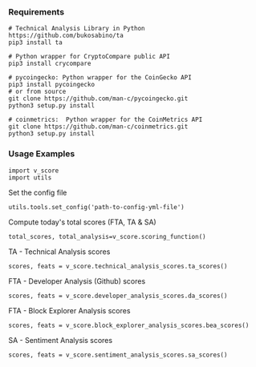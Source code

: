 ### Requirements

```
# Technical Analysis Library in Python https://github.com/bukosabino/ta
pip3 install ta

# Python wrapper for CryptoCompare public API
pip3 install crycompare

# pycoingecko: Python wrapper for the CoinGecko API
pip3 install pycoingecko
# or from source
git clone https://github.com/man-c/pycoingecko.git
python3 setup.py install

# coinmetrics:  Python wrapper for the CoinMetrics API
git clone https://github.com/man-c/coinmetrics.git
python3 setup.py install
```

### Usage Examples
```
import v_score
import utils
```

Set the config file
```
utils.tools.set_config('path-to-config-yml-file')
```

Compute today's total scores (FTA, TA & SA)
```
total_scores, total_analysis=v_score.scoring_function()
```

TA - Technical Analysis scores
```
scores, feats = v_score.technical_analysis_scores.ta_scores()
```

FTA - Developer Analysis (Github) scores
```
scores, feats = v_score.developer_analysis_scores.da_scores()

```
FTA - Block Explorer Analysis scores
```
scores, feats = v_score.block_explorer_analysis_scores.bea_scores()
```

SA - Sentiment Analysis scores
```
scores, feats = v_score.sentiment_analysis_scores.sa_scores()
```
